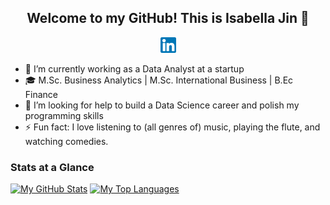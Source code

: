 <h2 align="center"> 
    Welcome to my GitHub! This is Isabella Jin 👋
</h2>

<p align="center">
    <a href="https://www.linkedin.com/in/isabella-jin/" target="_blank" rel="noopener noreferrer">
        <img src="https://raw.githubusercontent.com/isabella-jin/Isabella-Jin/main/Linkedin.png" width=25px height=25px>
    </a>
</p>

- 🔭 I’m currently working as a Data Analyst at a startup
- 🎓 M.Sc. Business Analytics | M.Sc. International Business | B.Ec Finance
- 🤔 I’m looking for help to build a Data Science career and polish my programming skills
- ⚡ Fun fact: I love listening to (all genres of) music, playing the flute, and watching comedies. 

### Stats at a Glance
[![My GitHub Stats](https://github-readme-stats.vercel.app/api?username=isabella-jin)](https://github.com/anuraghazra/github-readme-stats)
[![My Top Languages](https://github-readme-stats.vercel.app/api/top-langs/?username=isabella-jin&layout=compact)](https://github.com/anuraghazra/github-readme-stats)
